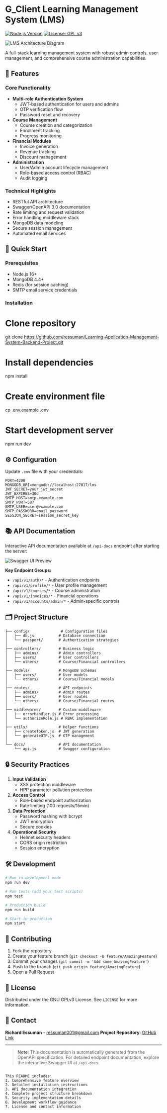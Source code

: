 # G_Client Learning Management System (LMS)

[![Node.js Version](https://img.shields.io/badge/node-%3E%3D16.0.0-brightgreen)](https://nodejs.org/)
[![License: GPL v3](https://img.shields.io/badge/License-GPLv3-blue.svg)](https://www.gnu.org/licenses/gpl-3.0)

![LMS Architecture Diagram](./lms.png)

A full-stack learning management system with robust admin controls, user management, and comprehensive course administration capabilities.

## 📌 Features

### Core Functionality

- **Multi-role Authentication System**
  - JWT-based authentication for users and admins
  - OTP verification flow
  - Password reset and recovery
- **Course Management**
  - Course creation and categorization
  - Enrollment tracking
  - Progress monitoring
- **Financial Modules**
  - Invoice generation
  - Revenue tracking
  - Discount management
- **Administration**
  - User/Admin account lifecycle management
  - Role-based access control (RBAC)
  - Audit logging

### Technical Highlights

- RESTful API architecture
- Swagger/OpenAPI 3.0 documentation
- Rate limiting and request validation
- Error handling middleware stack
- MongoDB data modeling
- Secure session management
- Automated email services

## 🚀 Quick Start

### Prerequisites

- Node.js 16+
- MongoDB 4.4+
- Redis (for session caching)
- SMTP email service credentials

### Installation

# Clone repository

git clone https://github.com/ressuman/Learning-Application-Management-System-Backend-Project.git

# Install dependencies

npm install

# Create environment file

cp .env.example .env

# Start development server

npm run dev

## ⚙️ Configuration

Update `.env` file with your credentials:

```env
PORT=4200
MONGODB_URI=mongodb://localhost:27017/lms
JWT_SECRET=your_jwt_secret
JWT_EXPIRES=30d
SMTP_HOST=smtp.example.com
SMTP_PORT=587
SMTP_USER=user@example.com
SMTP_PASSWORD=email_password
SESSION_SECRET=session_secret_key
```

## 📚 API Documentation

Interactive API documentation available at `/api-docs` endpoint after starting the server:

![Swagger UI Preview](https://via.placeholder.com/800x400.png?text=Swagger+API+Documentation)

**Key Endpoint Groups:**

- `/api/v1/auth/*` - Authentication endpoints
- `/api/v1/profile/*` - User profile management
- `/api/v1/courses/*` - Course administration
- `/api/v1/invoices/*` - Financial operations
- `/api/v1/accounts/admin/*` - Admin-specific controls

## 🗂 Project Structure

```plaintext
├── config/              # Configuration files
│   ├── db.js           # Database connection
│   └── passport/       # Authentication strategies
│
├── controllers/        # Business logic
│   ├── admins/         # Admin controllers
│   ├── users/          # User controllers
│   └── others/         # Course/Financial controllers
│
├── models/             # MongoDB schemas
│   ├── users/          # User models
│   └── others/         # Course/Financial models
│
├── routes/             # API endpoints
│   ├── admins/         # Admin routes
│   ├── users/          # User routes
│   └── others/         # Course/Financial routes
│
├── middlewares/        # Custom middleware
│   ├── errorHandler.js # Error processing
│   └── authorizeRole.js # RBAC implementation
│
├── utils/              # Helper functions
│   ├── createToken.js  # JWT generation
│   └── generateOTP.js  # OTP management
│
└── docs/               # API documentation
    └── api.js          # Swagger configuration
```

## 🔒 Security Practices

1. **Input Validation**
   - XSS protection middleware
   - HPP parameter pollution protection
2. **Access Control**
   - Role-based endpoint authorization
   - Rate limiting (100 requests/15min)
3. **Data Protection**
   - Password hashing with bcrypt
   - JWT encryption
   - Secure cookies
4. **Operational Security**
   - Helmet security headers
   - CORS origin restriction
   - Session encryption

## 🛠 Development

```bash
# Run in development mode
npm run dev

# Run tests (add your test scripts)
npm test

# Production build
npm run build

# Start in production
npm start
```

## 🤝 Contributing

1. Fork the repository
2. Create your feature branch (`git checkout -b feature/AmazingFeature`)
3. Commit your changes (`git commit -m 'Add some AmazingFeature'`)
4. Push to the branch (`git push origin feature/AmazingFeature`)
5. Open a Pull Request

## 📄 License

Distributed under the GNU GPLv3 License. See `LICENSE` for more information.

## 📧 Contact

**Richard Essuman** - [ressuman001@gmail.com](mailto:ressuman001@gmail.com)
**Project Repository**: [GitHub Link](https://github.com/ressuman/Learning-Application-Management-System-Backend-Project.git)

---

> **Note**: This documentation is automatically generated from the OpenAPI specification. For detailed endpoint documentation, explore the interactive Swagger UI at `/api-docs`.

```

This README includes:
1. Comprehensive feature overview
2. Detailed installation instructions
3. API documentation integration
4. Complete project structure breakdown
5. Security implementation details
6. Development workflow guidance
7. License and contact information


```
